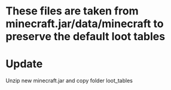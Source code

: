 # These files are taken from minecraft.jar/data/minecraft to preserve the default loot tables
# Update
Unzip new minecraft.jar and copy folder loot_tables